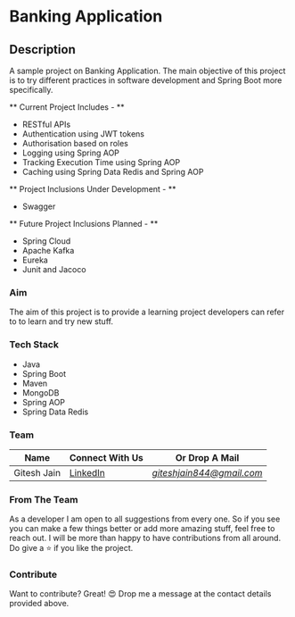 # Banking Application

## Description
A sample project on Banking Application. The main objective of this project is to try different practices in software development and Spring Boot more specifically.

** Current Project Includes - **
 -  RESTful APIs
 -  Authentication using JWT tokens
 -  Authorisation based on roles
 -  Logging using Spring AOP
 -  Tracking Execution Time using Spring AOP
 -  Caching using Spring Data Redis and Spring AOP

** Project Inclusions Under Development - **
 - Swagger

** Future Project Inclusions Planned - **
 - Spring Cloud
 - Apache Kafka
 - Eureka
 - Junit and Jacoco

### Aim
The aim of this project is to provide a learning project developers can refer to to learn and try new stuff. 

### Tech Stack
 - Java
 - Spring Boot
 - Maven
 - MongoDB
 - Spring AOP
 - Spring Data Redis

### Team

| Name | Connect With Us | Or Drop A Mail |
| ------ | ------ |------ |
| Gitesh Jain | [LinkedIn](https://www.linkedin.com/in/gitesh1996/) | *giteshjain844@gmail.com* |

### From The Team
As a developer I am open to all suggestions from every one. So if you see you can make a few things better or add more amazing stuff, feel free to reach out. I will be more than happy to have contributions from all around.
Do give a :star: if you like the project.

### Contribute

Want to contribute? Great! 😍
Drop me a message at the contact details provided above.
